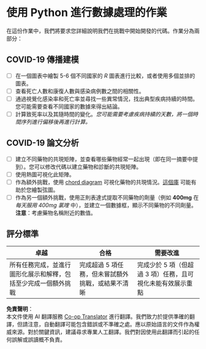 <!--
CO_OP_TRANSLATOR_METADATA:
{
  "original_hash": "dc8f035ce92e4eaa078ab19caa68267a",
  "translation_date": "2025-08-24T12:14:40+00:00",
  "source_file": "2-Working-With-Data/07-python/assignment.md",
  "language_code": "tw"
}
-->
# 使用 Python 進行數據處理的作業

在這份作業中，我們將要求您詳細說明我們在挑戰中開始開發的代碼。作業分為兩部分：

## COVID-19 傳播建模

 - [ ] 在一個圖表中繪製 5-6 個不同國家的 *R* 圖表進行比較，或者使用多個並排的圖表。
 - [ ] 查看死亡人數和康復人數與感染病例數之間的相關性。
 - [ ] 通過視覺化感染率和死亡率並尋找一些異常情況，找出典型疾病持續的時間。您可能需要查看不同國家的數據來得出結論。
 - [ ] 計算致死率以及其隨時間的變化。*您可能需要考慮疾病持續的天數，將一個時間序列進行偏移後再進行計算。*

## COVID-19 論文分析

- [ ] 建立不同藥物的共現矩陣，並查看哪些藥物經常一起出現（即在同一摘要中提到）。您可以修改代碼以建立藥物和診斷的共現矩陣。
- [ ] 使用熱圖可視化此矩陣。
- [ ] 作為額外挑戰，使用 [chord diagram](https://en.wikipedia.org/wiki/Chord_diagram) 可視化藥物的共現情況。[這個庫](https://pypi.org/project/chord/) 可能有助於您繪製弦圖。
- [ ] 作為另一個額外挑戰，使用正則表達式提取不同藥物的劑量（例如 **400mg** 在 *每天服用 400mg 氯喹* 中），並建立一個數據框，顯示不同藥物的不同劑量。**注意**：考慮藥物名稱附近的數值。

## 評分標準

卓越 | 合格 | 需要改進
--- | --- | -- |
所有任務完成，並進行圖形化展示和解釋，包括至少完成一個額外挑戰 | 完成超過 5 項任務，但未嘗試額外挑戰，或結果不清晰 | 完成少於 5 項（但超過 3 項）任務，且可視化未能有效展示重點

**免責聲明**：  
本文件使用 AI 翻譯服務 [Co-op Translator](https://github.com/Azure/co-op-translator) 進行翻譯。我們致力於提供準確的翻譯，但請注意，自動翻譯可能包含錯誤或不準確之處。應以原始語言的文件作為權威來源。對於關鍵資訊，建議尋求專業人工翻譯。我們對因使用此翻譯而引起的任何誤解或誤讀概不負責。